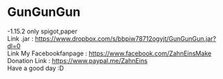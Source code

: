 # GunGunGun
-1.15.2 only spigot,paper                                                                                                             
Link .jar : https://www.dropbox.com/s/bbpiw78712ogyjt/GunGunGun.jar?dl=0                                                                  
Link My Facebookfanpage : https://www.facebook.com/ZahnEinsMake                                                                           
Donation Link : https://www.paypal.me/ZahnEins                                                                                             
Have a good day :D
